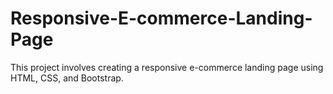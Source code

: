 # Responsive-E-commerce-Landing-Page
This project involves creating a responsive e-commerce landing page using HTML, CSS, and Bootstrap.

